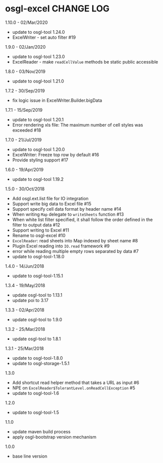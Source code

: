 # osgl-excel CHANGE LOG

1.10.0 - 02/Mar/2020
* update to osgl-tool 1.24.0
* ExcelWriter - set auto filter #19

1.9.0 - 02/Jan/2020
* update to osgl-tool 1.23.0
* ExcelReader - make `readCellValue` methods be static public accessible 

1.8.0 - 03/Nov/2019
* update to osgl-tool 1.21.0

1.7.2 - 30/Sep/2019
* fix logic issue in ExcelWriter.Builder.bigData

1.7.1 - 15/Sep/2019
* update to osgl-tool 1.20.1
* Error rendering xls file: The maximum number of cell styles was exceeded #18

1.7.0 - 21/Jul/2019
* update to osgl-tool 1.20.0
* ExcelWriter: Freeze top row by default #16
* Provide styling support #17

1.6.0 - 19/Apr/2019
* update to osgl-tool 1.19.2

1.5.0 - 30/Oct/2018
* Add osgl.ext.list file for IO integration
* Support write big data to Excel file #15
* Support specify cell data format by header name #14
* When writing `Map` delegate to `writeSheets` function #13
* When white list filter specified, it shall follow the order defined in the filter to output data #12
* Support writing to Excel #11
* Rename to osgl-excel #10
* `ExcelReader`: read sheets into Map indexed by sheet name #8
* Plugin Excel reading into `IO.read` framework #9
* error while reading multiple empty rows separated by data #7
* update to osgl-tool-1.18.0

1.4.0 - 14/Jun/2018
* update to osgl-tool-1.15.1

1.3.4 - 19/May/2018
* update osgl-tool to 1.13.1
* update poi to 3.17

1.3.3 - 02/Apr/2018
* update osgl-tool to 1.9.0

1.3.2 - 25/Mar/2018
* update osgl-tool to 1.8.1

1.3.1 - 25/Mar/2018
* update to osgl-tool-1.8.0
* update to osgl-storage-1.5.1

1.3.0
* Add shortcut read helper method that takes a URL as input #6
* NPE on `ExcelReader$TolerantLevel.onReadCellException` #5
* update to osgl-tool-1.6

1.2.0
* update to osgl-tool-1.5

1.1.0
* update maven build process
* apply osgl-bootstrap version mechanism

1.0.0 
* base line version
